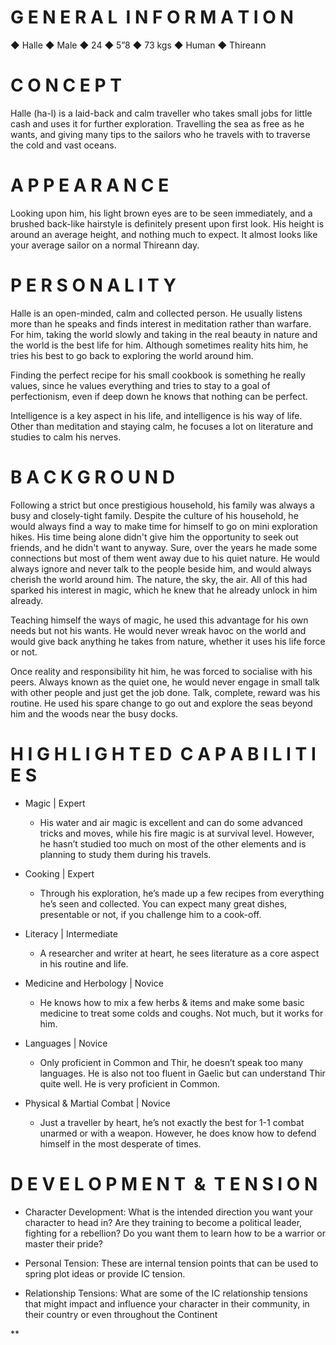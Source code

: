 # G E N E R A L  I N F O R M A T I O N

◆ Halle ◆ Male ◆ 24 ◆ 5”8 ◆ 73 kgs ◆ Human ◆ Thireann

# C O N C E P T 
Halle (ha-l) is a laid-back and calm traveller who takes small jobs for little cash and uses it for further exploration. Travelling the sea as free as he wants, and giving many tips to the sailors who he travels with to traverse the cold and vast oceans.

# A P P E A R A N C E
Looking upon him, his light brown eyes are to be seen immediately, and a brushed back-like hairstyle is definitely present upon first look. His height is around an average height, and nothing much to expect. It almost looks like your average sailor on a normal Thireann day.

# P E R S O N A L I T Y

Halle is an open-minded, calm and collected person. He usually listens more than he speaks and finds interest in meditation rather than warfare. For him, taking the world slowly and taking in the real beauty in nature and the world is the best life for him. Although sometimes reality hits him, he tries his best to go back to exploring the world around him.

Finding the perfect recipe for his small cookbook is something he really values, since he values everything and tries to stay to a goal of perfectionism, even if deep down he knows that nothing can be perfect.

Intelligence is a key aspect in his life, and intelligence is his way of life. Other than meditation and staying calm, he focuses a lot on literature and studies to calm his nerves.

# B A C K G R O U N D

Following a strict but once prestigious household, his family was always a busy and closely-tight family. Despite the culture of his household, he would always find a way to make time for himself to go on mini exploration hikes. His time being alone didn't give him the opportunity to seek out friends, and he didn't want to anyway. Sure, over the years he made some connections but most of them went away due to his quiet nature. He would always ignore and never talk to the people beside him, and would always cherish the world around him. The nature, the sky, the air. All of this had sparked his interest in magic, which he knew that he already unlock in him already.

Teaching himself the ways of magic, he used this advantage for his own needs but not his wants. He would never wreak havoc on the world and would give back anything he takes from nature, whether it uses his life force or not.

Once reality and responsibility hit him, he was forced to socialise with his peers. Always known as the quiet one, he would never engage in small talk with  other people and just get the job done. Talk, complete, reward was his routine. He used his spare change to go out and explore the seas beyond him and the woods near the busy docks.

# H I G H L I G H T E D  C A P A B I L I T I E S

-   Magic | Expert
	-   His water and air magic is excellent and can do some advanced tricks and moves, while his fire magic is at survival level. However, he hasn’t studied too much on most of the other elements and is planning to study them during his travels.

-   Cooking | Expert
	-   Through his exploration, he’s made up a few recipes from everything he’s seen and collected. You can expect many great dishes, presentable or not, if you challenge him to a cook-off.

-   Literacy | Intermediate
	-   A researcher and writer at heart, he sees literature as a core aspect in his routine and life.

-   Medicine and Herbology | Novice
	-   He knows how to mix a few herbs & items and make some basic medicine to treat some colds and coughs. Not much, but it works for him.

-   Languages | Novice
	-   Only proficient in Common and Thir, he doesn’t speak too many languages. He is also not too fluent in Gaelic but can understand Thir quite well. He is very proficient in Common.

-   Physical & Martial Combat | Novice
	-   Just a traveller by heart, he’s not exactly the best for 1-1 combat unarmed or with a weapon. However, he does know how to defend himself in the most desperate of times.

# D E V E L O P M E N T  &  T E N S I O N

-   Character Development: What is the intended direction you want your character to head in? Are they training to become a political leader, fighting for a rebellion? Do you want them to learn how to be a warrior or master their pride?
    
-   Personal Tension: These are internal tension points that can be used to spring plot ideas or provide IC tension.
    
-   Relationship Tensions: What are some of the IC relationship tensions that might impact and influence your character in their community, in their country or even throughout the Continent
    

  
**